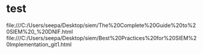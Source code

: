 # test
file:///C:/Users/seepa/Desktop/siem/The%20Complete%20Guide%20to%20SIEM%20_%20DNIF.html
file:///C:/Users/seepa/Desktop/siem/Best%20Practices%20for%20SIEM%20Implementation_git1.html
